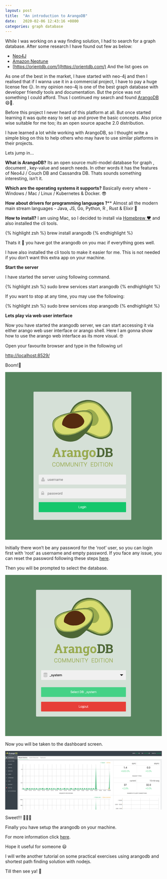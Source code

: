```yaml
---
layout: post
title:  "An introduction to ArangoDB"
date:   2020-02-06 12:43:16 +0800
categories: graph database
---
```


While I was working on a way finding solution, I had to search for a graph database. After some research I have found out few as below:

* [Neo4J](https://neo4j.com/)
* [Amazon Neptune](https://aws.amazon.com/blogs/aws/amazon-neptune-a-fully-managed-graph-database-service/)
* [https://orientdb.com/](https://orientdb.com/)
And the list goes on

As one of the best in the market, I have started with neo-4j and then I realised that if I wanna use it in a commercial project, I have to pay a huge license fee 😑. In my opinion neo-4j is one of the best graph database with developer friendly tools and documentation. But the price was not something I could afford. Thus I continued my search and found [ArangoDB](https://www.arangodb.com/) 😄🕺.

Before this project I never heard of this platform at all. But once started learning it was quite easy to set up and prove the basic concepts. Also price wise suitable for me too; its an open source apache 2.0 distribution.

I have learned a lot while working with ArangoDB, so I thought write a simple blog on this to help others who may have to use similar platforms in their projects.

Lets jump in…

**What is ArangoDB?**
Its an open source multi-model database for graph , document , key-value and search needs. In other words it has the features of Neo4J / Couch DB and Cassandra DB. Thats sounds something interesting, isn’t it.

**Which are the operating systems it supports?**
Basically every where - Windows / Mac / Linux / Kubernetes & Docker. 😎

**How about drivers for programming languages ?****
Almost all the modern main stream languages - Java, JS, Go, Python, R , Rust & Elixir 🤠

**How to install?**
I am using Mac, so I decided to install via [Homebrew ❤️](https://brew.sh/) and also installed the cli tools.

{% highlight zsh %}
	brew install arangodb
{% endhighlight %}

Thats it 🤩 you have got the arangodb on you mac if everything goes well.

I have also installed the cli tools to make it easier for me. This is not needed if you don’t want this extra app on your machine.

**Start the server**

I have started the server using following command.

{% highlight zsh %}
	sudo brew services start arangodb
{% endhighlight %}

If you want to stop at any time, you may use the following:

{% highlight zsh %}
	sudo brew services stop arangodb
{% endhighlight %}

**Lets play via web user interface**

Now you have started the arangodb server, we can start accessing it via either arango web user interface or arango shell. Here I am gonna show how to use the arango web interface as its more visual. 🤓

Open your favourite browser and type in the following url

[http://localhost:8529/](http://localhost:8529/)

Boom!🤘

![Web interface landing screen](/assets/arango_db_post_1.png)

Initially there won’t be any password for the ‘root’ user, so you can login first with ‘root’ as username and empty password. If you face any issue, you can reset the password following these steps [here](https://www.arangodb.com/docs/stable/security-change-root-password.html).

Then you will be prompted to select the database.

![Select database screen](/assets/arango_db_post_2.png)

Now you will be taken to the dashboard screen.

![Dashboard](/assets/arango_db_post_3.png)

Sweet!!! 💪💪💪

Finally you have setup the arangodb on your machine.

For more information click [here](https://www.arangodb.com/arangodb-training-center/first-day/).

Hope it useful for someone 😃

I will write another tutorial on some practical exercises using arangodb and shortest path finding solution with nodejs.

Till then see ya! 🤘



